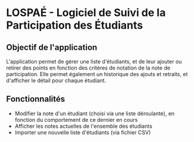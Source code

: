 # LOSPAÉ - Logiciel de Suivi de la Participation des Étudiants

## Objectif de l'application

L'application permet de gérer une liste d'étudiants, et de leur ajouter ou retirer des points en fonction des critères de notation de la note de participation. Elle permet également un historique des ajouts et retraits, et d'afficher le détail pour chaque étudiant.

## Fonctionnalités

* Modifier la note d'un étudiant (choisi via une liste déroulante), en fonction du comportement de ce dernier en cours
* Afficher les notes actuelles de l'ensemble des étudiants
* Importer une nouvelle liste d'étudiants (via fichier CSV)
